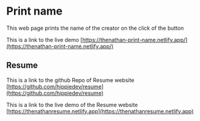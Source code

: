 # Print name

This web page prints the name of the creator on the click of the button

This is a link to the live demo [https://thenathan-print-name.netlify.app/](https://thenathan-print-name.netlify.app/)

## Resume

This is a link to the github Repo of Resume website [https://github.com/hippiedev/resume](https://github.com/hippiedev/resume)

This is a link to the live demo of the Resume website [https://thenathanresume.netlify.app](https://thenathanresume.netlify.app)
